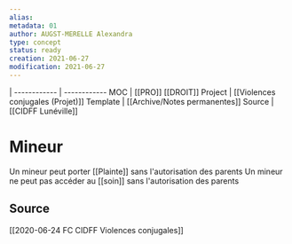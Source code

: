 ```yaml
---
alias:
metadata: 01
author: AUGST-MERELLE Alexandra
type: concept
status: ready
creation: 2021-06-27
modification: 2021-06-27
---
```

 | 
------------ | ------------
MOC | [[PRO]] [[DROIT]]
Project | [[Violences conjugales (Projet)]]
Template | [[Archive/Notes permanentes]]
Source | [[CIDFF Lunéville]]
# Mineur
Un mineur peut porter [[Plainte]] sans l'autorisation des parents
Un mineur ne peut pas accéder au [[soin]] sans l'autorisation des parents
## Source
[[2020-06-24 FC CIDFF Violences conjugales]]